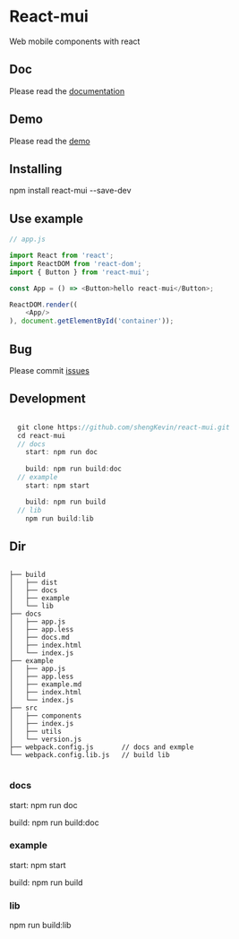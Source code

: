 # React-mui

Web mobile components with react

## Doc

Please read the [documentation](https://shengkevin.github.io/react-mui/)

## Demo

Please read the [demo](https://shengkevin.github.io/react-mui/)

## Installing

npm install react-mui --save-dev

## Use example

```javascript
// app.js

import React from 'react';
import ReactDOM from 'react-dom';
import { Button } from 'react-mui';

const App = () => <Button>hello react-mui</Button>;

ReactDOM.render((
    <App/>
), document.getElementById('container'));

```

## Bug

Please commit [issues](https://github.com/shengKevin/react-mui/issues)

## Development

```js

  git clone https://github.com/shengKevin/react-mui.git
  cd react-mui
  // docs
    start: npm run doc 
    
    build: npm run build:doc
  // example 
    start: npm start

    build: npm run build 
  // lib
    npm run build:lib   

```

## Dir

```

├── build
│   ├── dist
│   ├── docs
│   ├── example
│   └── lib
├── docs
│   ├── app.js
│   ├── app.less
│   ├── docs.md
│   ├── index.html
│   └── index.js
├── example
│   ├── app.js
│   ├── app.less
│   ├── example.md
│   ├── index.html
│   └── index.js
├── src
│   ├── components
│   ├── index.js
│   ├── utils
│   └── version.js
├── webpack.config.js       // docs and exmple
└── webpack.config.lib.js   // build lib


```
### docs
start: npm run doc

build: npm run build:doc
### example 
start: npm start

build: npm run build 
### lib
npm run build:lib

